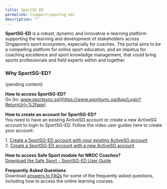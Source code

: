 ```yaml
---
title: SportSG ED
permalink: /support/sportsg-ed/
description: ""
---
```

**SportSG-ED** is a robust, dynamic and innovative e-learning platform supporting the learning and development of stakeholders across Singapore’s sport ecosystem, especially for coaches. The portal aims to be a compelling platform for online sport education, and an impetus for coaching excellence and sport knowledge management, that could bring sports professionals and field experts within and together.

### **Why SportSG-ED?**

{pending content}

**How to access SportSG-ED?**
<br>Go [to: www.sportsync.sg](https://www.sportsync.sg/App/Login?ReturnUrl=%2fapp)

**How to create an account for SportSG-ED?**
<br>
You need to have an existing ActiveSG account or create a new ActiveSG account to login to SportSG-ED. Follow the video user guides here to create your account:  

1\.  [Create a SportSG-ED account with your existing ActiveSG account](https://youtu.be/VDCeOSPZ2-E)<br>
2\.  [](https://youtu.be/VDCeOSPZ2-E)[Create a SportSG-ED account with a new ActiveSG account](https://youtu.be/QxOGlmJd8BA)

**How to access Safe Sport module for NROC Coaches?**<br>
[Download the Safe Sport - SportSG-ED User Guide](/files/Support/SportSG%20ED/Safe%20Sport%20-%20SportSG-ED%20User%20Guide.pdf)

**Frequently Asked Questions**
<br>
Download [answers to FAQs](/files/Support/SportSG%20ED/SportSG-ED_FAQs.pdf) for some of the frequently asked questions, including how to access the online learning courses.